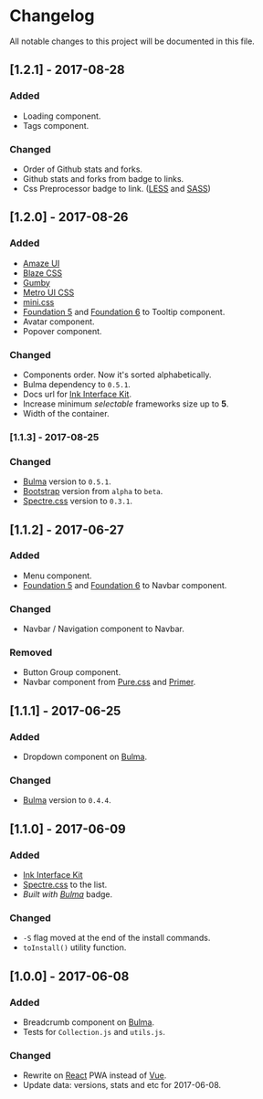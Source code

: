 # Changelog

All notable changes to this project will be documented in this file.

## [1.2.1] - 2017-08-28
### Added
- Loading component.
- Tags component.

### Changed
- Order of Github stats and forks.
- Github stats and forks from badge to links.
- Css Preprocessor badge to link. ([LESS](http://lesscss.org/) and [SASS](http://sass-lang.com/))

## [1.2.0] - 2017-08-26
### Added
- [Amaze UI](http://amazeui.github.io/docs/en/)
- [Blaze CSS](http://blazecss.com/)
- [Gumby](https://gumbyframework.com/)
- [Metro UI CSS](https://metroui.org.ua/)
- [mini.css](http://minicss.org/)
- [Foundation 5](http://foundation.zurb.com/sites/docs/v/5.5.3/) and [Foundation 6](http://foundation.zurb.com/) to Tooltip component.
- Avatar component.
- Popover component.

### Changed 
 - Components order. Now it's sorted alphabetically.
 - Bulma dependency to `0.5.1`.
 - Docs url for [Ink Interface Kit](http://ink.sapo.pt/).
 - Increase minimum *selectable* frameworks size up to **5**.
 - Width of the container.

### [1.1.3] - 2017-08-25
### Changed
- [Bulma](http://bulma.io) version to `0.5.1`. 
- [Bootstrap](https://getbootstrap.com/) version from `alpha` to `beta`.
- [Spectre.css](https://picturepan2.github.io/spectre/index.html) version to `0.3.1`.

## [1.1.2] - 2017-06-27
### Added
- Menu component.
- [Foundation 5](http://foundation.zurb.com/sites/docs/v/5.5.3/) and [Foundation 6](http://foundation.zurb.com/) to Navbar component.

### Changed
- Navbar / Navigation component to Navbar.

### Removed
- Button Group component.
- Navbar component from [Pure.css](http://purecss.io/) and [Primer](http://primercss.io/). 

## [1.1.1] - 2017-06-25
### Added
- Dropdown component on [Bulma](http://bulma.io).

### Changed
- [Bulma](http://bulma.io) version to `0.4.4`.

## [1.1.0] - 2017-06-09
### Added
- [Ink Interface Kit](http://ink.sapo.pt/)
- [Spectre.css](https://picturepan2.github.io/spectre/index.html) to the list.
- *Built with [Bulma](http://bulma.io)* badge.

### Changed
- `-S` flag moved at the end of the install commands.
- `toInstall()` utility function.

## [1.0.0] - 2017-06-08
### Added
- Breadcrumb component on [Bulma](http://bulma.io).
- Tests for `Collection.js` and `utils.js`.

### Changed
- Rewrite on [React](https://facebook.github.io/react/) PWA instead of [Vue](https://vuejs.org/).
- Update data: versions, stats and etc for 2017-06-08.
